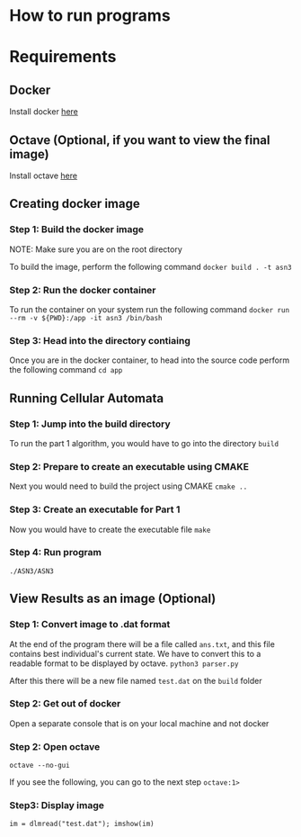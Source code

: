 # How to run programs

# Requirements
## Docker
Install docker [here](https://docs.docker.com/install/)

## Octave (Optional, if you want to view the final image)
Install octave [here](https://www.gnu.org/software/octave/download.html)

## Creating docker image
### Step 1: Build the docker image
NOTE: Make sure you are on the root directory

To build the image, perform the following command 
`docker build . -t asn3`

### Step 2: Run the docker container
To run the container on your system run the following command
`docker run --rm -v ${PWD}:/app -it asn3 /bin/bash`

### Step 3: Head into the directory contiaing 
Once you are in the docker container, to head into the source code perform the following command
`cd app`


## Running Cellular Automata
### Step 1: Jump into the build directory
To run the part 1 algorithm, you would have to go into the directory `build`

### Step 2: Prepare to create an executable using CMAKE
Next you would need to build the project using CMAKE
`cmake ..`

### Step 3: Create an executable for Part 1
Now you would have to create the executable file
`make`

### Step 4: Run program
`./ASN3/ASN3`

## View Results as an image (Optional)
### Step 1: Convert image to .dat format
At the end of the program there will be a file called `ans.txt`,
and this file contains best individual's current state. We have to convert this
to a readable format to be displayed by octave. 
`python3 parser.py`

After this there will be a new file named `test.dat` on the `build` folder

### Step 2: Get out of docker
Open a separate console that is on your local machine and not docker

### Step 2: Open octave
`octave --no-gui`

If you see the following, you can go to the next step
`octave:1> `

### Step3: Display image
`im = dlmread("test.dat"); imshow(im)`